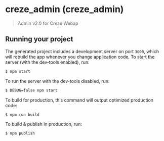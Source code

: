 
# creze_admin (creze_admin)

> Admin v2.0 for Creze Webap

## Running your project

The generated project includes a development server on port `3000`, which will rebuild the app whenever you change application code. To start the server (with the dev-tools enabled), run:

```bash
$ npm start
```

To run the server with the dev-tools disabled, run:

```bash
$ DEBUG=false npm start
```

To build for production, this command will output optimized production code:

```bash
$ npm run build
```

To build & publish in production, run:

```bash
$ npm publish
```
